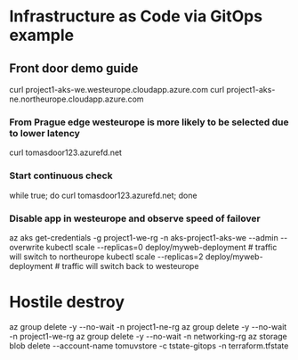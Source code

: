 # Infrastructure as Code via GitOps example

## Front door demo guide
curl project1-aks-we.westeurope.cloudapp.azure.com
curl project1-aks-ne.northeurope.cloudapp.azure.com

### From Prague edge westeurope is more likely to be selected due to lower latency
curl tomasdoor123.azurefd.net  

### Start continuous check
while true; do curl tomasdoor123.azurefd.net; done

### Disable app in westeurope and observe speed of failover
az aks get-credentials -g project1-we-rg -n aks-project1-aks-we --admin --overwrite
kubectl scale --replicas=0 deploy/myweb-deployment   # traffic will switch to northeurope
kubectl scale --replicas=2 deploy/myweb-deployment   # traffic will switch back to westeurope

# Hostile destroy
az group delete -y --no-wait -n project1-ne-rg
az group delete -y --no-wait -n project1-we-rg
az group delete -y --no-wait -n networking-rg
az storage blob delete --account-name tomuvstore -c tstate-gitops -n terraform.tfstate